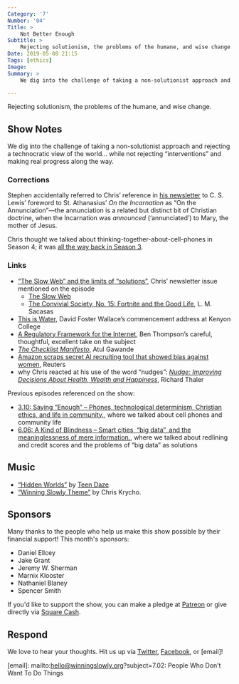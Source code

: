 ```yaml
---
Category: '7'
Number: '04'
Title: >
    Not Better Enough
Subtitle: >
    Rejecting solutionism, the problems of the humane, and wise change.
Date: 2019-05-08 21:15
Tags: [ethics]
Image: 
Summary: >
    We dig into the challenge of taking a non-solutionist approach and rejecting a technocratic view of the world… while not rejecting “interventions” and making real progress along the way.

---
```


Rejecting solutionism, the problems of the humane, and wise change.

## Show Notes

We dig into the challenge of taking a non-solutionist approach and rejecting a technocratic view of the world… while not rejecting “interventions” and making real progress along the way.

### Corrections

Stephen accidentally referred to Chris’ reference in [his newsletter][atss] to C. S. Lewis’ foreword to St. Athanasius’ <cite>On the Incarnation</cite> as “On the Annunciation”—the annunciation is a related but distinct bit of Christian doctrine, when the Incarnation was <i>announced</i> (‘annunciated’) to Mary, the mother of Jesus.

[atss]: https://buttondown.email/chriskrycho/archive/the-slow-web-and-the-limits-of-solutions/

Chris thought we talked about thinking-together-about-cell-phones in Season 4; it was [all the way back in Season 3][3.10].

[3.10]: https://winningslowly.org/3.10/

### Links

- [“The Slow Web” and the limits of “solutions”][atss], Chris’ newsletter issue mentioned on the episode
    - [The Slow Web](https://jackcheng.com/the-slow-web/)
    - [The Convivial Society, No. 15: Fortnite and the Good Life](https://tinyletter.com/lmsacasas/letters/the-convivial-society-no-15-fortnite-and-the-good-life), L. M. Sacasas
- [This is Water](http://bulletin-archive.kenyon.edu/x4280.html), David Foster Wallace’s commencement address at Kenyon College
- [A Regulatory Framework for the Internet](https://stratechery.com/2019/a-regulatory-framework-for-the-internet/), Ben Thompson’s careful, thoughtful, excellent take on the subject
- [<cite>The Checklist Manifesto</cite>](http://atulgawande.com/book/the-checklist-manifesto), Atul Gawande
- [Amazon scraps secret AI recruiting tool that showed bias against women](https://www.reuters.com/article/us-amazon-com-jobs-automation-insight/amazon-scraps-secret-ai-recruiting-tool-that-showed-bias-against-women-idUSKCN1MK08G), Reuters
- why Chris reacted at his use of the word “nudges”: [<cite>Nudge: Improving Decisions About Health, Wealth and Happiness</cite>](https://www.alibris.com/Nudge-Improving-Decisions-About-Health-Wealth-and-Happiness-Richard-H-Thaler/book/28302995?matches=252), Richard Thaler

Previous episodes referenced on the show:

- [3.10: Saying “Enough” – Phones, technological determinism, Christian ethics, and life in community.][3.10], where we talked about cell phones and community life
- [6.06: A Kind of Blindness – Smart cities, “big data”, and the meaninglessness of mere information.](https://winningslowly.org/6.06/), where we talked about redlining and credit scores and the problems of “big data” as solutions

## Music

- [“Hidden Worlds”](https://teendaze.bandcamp.com/track/hidden-worlds-single) by [Teen Daze](https://teendaze.bandcamp.com/)
- [“Winning Slowly Theme”](https://soundcloud.com/chriskrycho/winning-slowly) by Chris Krycho. 

## Sponsors

Many thanks to the people who help us make this show possible by their financial support! This month's sponsors:

- Daniel Ellcey
- Jake Grant
- Jeremy W. Sherman
- Marnix Klooster
- Nathaniel Blaney
- Spencer Smith

If you'd like to support the show, you can make a pledge at [Patreon] or give directly via [Square Cash].

[Patreon]: https://www.patreon.com/winningslowly
[Square Cash]: https://cash.me/$winningslowly


## Respond

We love to hear your thoughts. Hit us up via [Twitter], [Facebook], or [email]!

[Twitter]: //www.twitter.com/winningslowly
[Facebook]: //www.facebook.com/winningslowlypodcast
[email]: mailto:hello@winningslowly.org?subject=7.02: People Who Don’t Want To Do Things
